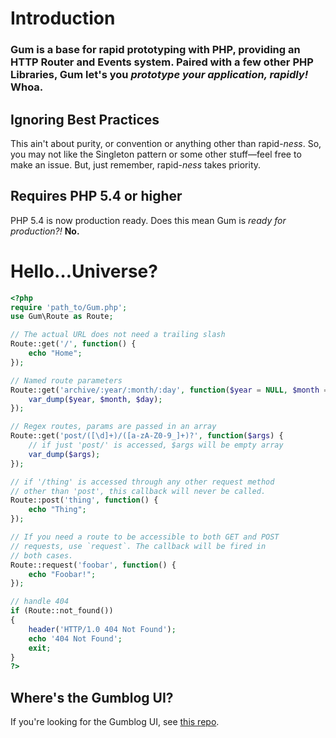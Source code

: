 # Introduction

### Gum is a base for rapid prototyping with PHP, providing an HTTP Router and Events system. Paired with a few other PHP Libraries, Gum let's you *prototype your application, rapidly!* Whoa.

## Ignoring Best Practices

This ain't about purity, or convention or anything other than rapid-*ness*. So, you may not like the Singleton pattern or some other stuff&mdash;feel free to make an issue. But, just remember, rapid-*ness* takes priority.

## Requires PHP 5.4 or higher

PHP 5.4 is now production ready. Does this mean Gum is *ready for production?!* **No.**

# Hello&hellip;Universe?

```php
<?php
require 'path_to/Gum.php';
use Gum\Route as Route;

// The actual URL does not need a trailing slash
Route::get('/', function() {
    echo "Home";
});

// Named route parameters
Route::get('archive/:year/:month/:day', function($year = NULL, $month = NULL, $day = NULL) {
    var_dump($year, $month, $day);
});

// Regex routes, params are passed in an array
Route::get('post/([\d]+)/([a-zA-Z0-9_]+)?', function($args) {
    // if just 'post/' is accessed, $args will be empty array
    var_dump($args);
});

// if '/thing' is accessed through any other request method
// other than 'post', this callback will never be called.
Route::post('thing', function() {
    echo "Thing";
});

// If you need a route to be accessible to both GET and POST
// requests, use `request`. The callback will be fired in
// both cases.
Route::request('foobar', function() {
    echo "Foobar!";
});

// handle 404
if (Route::not_found())
{
    header('HTTP/1.0 404 Not Found');
    echo '404 Not Found';
    exit;
}
?>
```

## Where's the Gumblog UI?

If you're looking for the Gumblog UI, see [this repo](https://github.com/staydecent/Gumblog-UI).